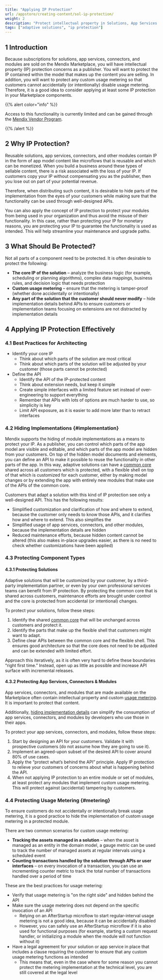 ```yaml
---
title: "Applying IP Protection"
url: /appstore/creating-content/sol-ip-protection/
weight: 2
description: "Protect intellectual property in Solutions, App Services & Connectors"
tags: ["adaptive solutions", "ip protection"]
---
```


## 1 Introduction

Because subscriptions for solutions, app services, connectors, and modules are sold on the Mendix Marketplace, you will have intellectual property (IP) protection concerns as a publisher. You will want to protect the IP contained within the model that makes up the content you are selling. In addition, you will want to protect any custom usage metering so that customers cannot accidentally (or intentionally) disable usage metering. Therefore, it is a good idea to consider applying at least some IP protection in your Marketplace components.

{{% alert color="info" %}}

Access to this functionality is currently limited and can be gained through the [Mendix Vendor Program](/appstore/creating-content/vendor-program/).

{{% /alert %}}

## 2 Why IP Protection?

Reusable solutions, app services, connectors, and other modules contain IP in the form of app model content like microflows that is reusable and which can be monetized. When you build a business around these types of sellable content, there is a risk associated with the loss of your IP. If customers copy your IP without compensating you as the publisher, then you lose out on part of your potential revenue.

Therefore, when distributing such content, it is desirable to hide parts of the implementation from the eyes of your customers while making sure that the functionality can be used through well-designed APIs.

You can also apply the concept of IP protection to protect your modules from being used in your organization and thus avoid the misuse of their functionality. In this case, rather than protecting your IP for monetary reasons, you are protecting your IP to guarantee the functionality is used as intended. This will help streamline your maintenance and upgrade paths. 

## 3 What Should Be Protected?

Not all parts of a component need to be protected. It is often desirable to protect the following:

* **The core IP of the solution** – analyze the business logic (for example, scheduling or planning algorithms), complex data mappings, business rules, and decision logic that needs protection
* **Custom usage metering** – ensure that the metering is tamper-proof (whether done accidentally or intentionally)
* **Any part of the solution that the customer should never modify** – hide implementation details behind APIs to ensure customers or implementation teams focusing on extensions are not distracted by implementation details

## 4 Applying IP Protection Effectively

### 4.1 Best Practices for Architecting

* Identify your core IP
	* Think about which parts of the solution are most critical
	* Think about which parts of the solution will be adjusted by your customer (those parts cannot be protected)
* Define the API
	* Identify the API of the IP-protected content
	* Think about extension needs, but keep it simple
	* Create simple interfaces with a limited feature set instead of over-engineering to support everything
	* Remember that APIs with lots of options are much harder to use, so simplicity is key
	* Limit API exposure, as it is easier to add more later than to retract interfaces

### 4.2 Hiding Implementations {#implementation}

Mendix supports the hiding of module implementations as a means to protect your IP. As a publisher, you can control which parts of the app model are visible and editable, and which parts of the app model are hidden from your customers. On top of the hidden model documents and elements, you can define an API to make it possible to reuse the functionality in other parts of the app. In this way, adaptive solutions can have a [common core](/appstore/creating-content/sol-architecting/#three-parts) shared across all customers which is protected, with a flexible shell on top of that which is customized for each customer, either by making model changes or by extending the app with entirely new modules that make use of the APIs of the common core.

<!-- [TODO: add visual describing 80/20 rule with common core and flexible shell with model customizations & extensions] -->

Customers that adapt a solution with this kind of IP protection see only a well-designed API. This has the following results:

* Simplified customization and clarification of how and where to extend, because the customer only needs to know those APIs, and it clarifies how and where to extend. This also simplifies the
* Simplified usage of app services, connectors, and other modules, because the implementation details are hidden
* Reduced maintenance efforts, because hidden content cannot be altered (this also makes in-place upgrades easier, as there is no need to check whether customizations have been applied)

### 4.3 Protecting Component Types

#### 4.3.1 Protecting Solutions

Adaptive solutions that will be customized by your customer, by a third-party implementation partner, or even by your own professional services teams can benefit from IP protection. By protecting the common core that is shared across customers, maintenance efforts are brought under control and the core is protected from accidental (or intentional) changes.

To protect your solutions, follow these steps:

1. Identify the shared [common core](/appstore/creating-content/sol-architecting/#three-parts) that will be unchanged across customers and protect it.
2. Identify the parts that make up the flexible shell that customers might want to adapt.
3. Define clear APIs between the common core and the flexible shell. This ensures good architecture so that the core does not need to be adjusted and can be extended with limited effort.

Approach this iteratively, as it is often very hard to define these boundaries “right first time.” Instead, open up as little as possible and increase API surface with incremental releases.

#### 4.3.2 Protecting App Services, Connectors & Modules

App services, connectors, and modules that are made available on the Marketplace often contain intellectual property and custom [usage metering](#metering). It is important to protect that content.

Additionally, [hiding implementation details](#implementation) can simplify the consumption of app services, connectors, and modules by developers who use those in their apps.

To protect your app services, connectors, and modules, follow these steps:

1. Start by designing an API for your customers. Validate it with prospective customers (do not assume how they are going to use it).
2. Implement an agreed-upon subset of the desired API to cover around 80% of use cases.
3. Apply the “protect what’s behind the API” principle. Apply IP protection to relieve your customers of concerns about what is happening behind the API.
4. When not applying IP protection to an entire module or set of modules, at least protect any modules that implement custom usage metering. This will protect against (accidental) tampering by customers.

<!--TODO: Add references to app services & connectors guides - or make this doc generic for creating all content and move out of solutions section?-->

### 4.4 Protecting Usage Metering {#metering}

To ensure customers do not accidentally or intentionally break usage metering, it is a good practice to hide the implementation of custom usage metering in a protected module.

There are two common scenarios for custom usage metering:

<!-- TODO: Check limitation: scheduled events can be disabled by the operator of an app. -->

* **Tracking the assets managed in a solution** – when the asset is managed as an entity in the domain model, a gauge metric can be used to track the number of managed assets at regular intervals using a scheduled event
* **Counting transactions handled by the solution through APIs or user interfaces** – on every invocation of a transaction, you can use an incrementing counter metric to track the total number of transactions handled over a period of time

These are the best practices for usage metering:

* Verify that usage metering is "on the right side" and hidden behind the API
* Make sure the usage metering does not depend on the specific invocation of an API
	* Relying on an AfterStartup microflow to start regular-interval usage metering is not a good idea, because it can be accidentally disabled
	* However, you can safely use an AfterStartup microflow if it is also used for functional purposes (for example, starting a custom request handler, or initializing a module when the module will not function without it)
* Have a legal agreement for your solution or app service in place that includes a clause requiring the customer to ensure that any custom usage metering functions as intended
	* This means that, even in the case where for some reason you cannot protect the metering implementation at the technical level, you are still covered at the legal level

<!-- TODO: Provide examples -->
